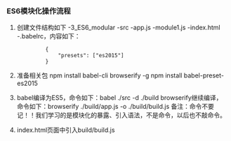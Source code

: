 ### ES6模块化操作流程
1. 创建文件结构如下
   -3_ES6_modular
   -src
   -app.js
   -module1.js
   -index.html
   -.babelrc，内容如下：

   				{
   					"presets": ["es2015"]
   				}

2. 准备相关包
   npm install babel-cli browserify -g
   npm install babel-preset-es2015

3. babel编译为ES5，命令如下：babel ./src -d ./build
   browserify继续编译，命令如下：browserify ./build/app.js -o ./build/build.js
   备注：命令不要记！！我们学习的是模块化的暴露、引入语法，不是命令，以后也不敲命令。

4. index.html页面中引入build/build.js
